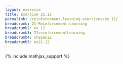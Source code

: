 ```yaml
---
layout: exercise
title: Exercise 21.12
permalink: /reinforcement-learning-exercises/ex_12/
breadcrumb: 21-Reinforcement-Learning
breadcrumb2: ex_12
breadcrumb3: 21reinforcementLearning
breadcrumb4: ch21ex12
breadcrumb5: ex21.12
---
```


{% include mathjax_support %}

